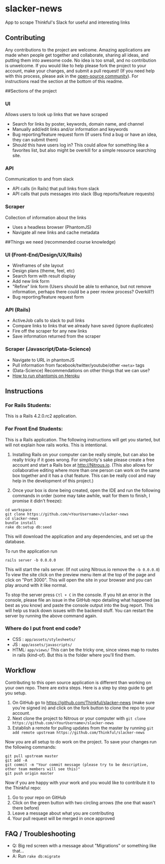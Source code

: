 slacker-news
============

App to scrape Thinkful's Slack for useful and interesting links

## Contributing

Any contributions to the project are welcome. Amazing applications are made when people get together and collaborate, sharing all ideas, and putting them into awesome code. No idea is too small, and no contribution is unwelcome. If you would like to help please fork the project to your account, make your changes, and submit a pull request! (If you need help with this process, please ask in the [open-source community](https://thinkful-students.slack.com/messages/open-source/)). For instructions read the section at the bottom of this readme.

##Sections of the project

### UI
 Allows users to look up links that we have scraped
 * Search for links by poster, keywords, domain name, and channel
 * Manually add/edit links and/or information and keywords
 * Bug reporting/feature request form (If users find a bug or have an idea, they can submit them)
 * Should this have users log in? This could allow for something like a favorites list, but also might be overkill for a simple resource searching site.

### API
 Communication to and from slack
 * API calls (in Rails) that pull links from slack
 * API calls that puts messages into slack (Bug reports/feature requests)

### Scraper
 Collection of information about the links
 * Uses a headless browser (PhantomJS)
 * Navigate all new links and cache metadata

##Things we need (recommended course knowledge)

### UI (Front-End/Design/UX/Rails)
 * Wireframes of site layout
 * Design plans (theme, feel, etc)
 * Search form with result display
 * Add new link form
 * "Refine" link form (Users should be able to enhance, but not remove information, perhaps there could be a peer review process? Overkill?)
 * Bug reporting/feature request form

### API (Rails)
 * ActiveJob calls to slack to pull links
 * Compare links to links that we already have saved (ignore duplicates)
 * Fire off the scraper for any new links
 * Save information returned from the scraper

### Scraper (Javascript/Data-Science)
 * Navigate to URL in phantomJS
 * Pull information from facebook/twitter/youtube/other `<meta>` tags
 * (Data-Science) Recommendations on other things that we can use?
 * [How to run phantomjs on Heroku](https://github.com/stomita/heroku-buildpack-phantomjs)

## Instructions

### For Rails Students:

This is a Rails 4.2.0.rc2 application.

### For Front End Students:

This is a Rails application. The following instructions will get you started, but will not explain how rails works. This is intentional.

1. Installing Rails on your computer can be really simple, but can also be really tricky if it goes wrong. For simplicity's sake please create a free account and start a Rails box at http://Nitrous.io. (This also allows for collaborative editing where more than one person can work on the same box together and it has a chat feature. This can be really cool and may help in the development of this project.)

2. Once your box is done being created, open the IDE and run the following commands in order (some may take awhile, wait for them to finish, I promise it didn't freeze):

```
cd workspace
git clone https://github.com/<YourUsername>/slacker-news
cd slacker-news
bundle install
rake db:setup db:seed
```
This will download the application and any dependencies, and set up the database.

To run the application run
```
rails server -b 0.0.0.0
```
This will start the rails server. (If not using Nitrous.io remove the `-b 0.0.0.0`) To view the site click on the preview menu item at the top of the page and click on "Port 3000". This will open the site in your browser and you can play around with it like normal.

To stop the server press `Ctl + C` in the console. If you hit an error in the console, please file an issue in the GitHub repo detailing what happened (as best as you know) and paste the console output into the bug report. This will help us track down issues with the backend stuff. You can restart the server by running the above command again.

### Where do I put front end code?

 * CSS : `app/assets/stylesheets/`
 * JS  : `app/assets/javascripts/`
 * HTML: `app/views/` This can be the tricky one, since views map to routes in rails (kind-of). But this is the folder where you'll find them.

## Workflow

Contributing to this open source application is different than working on your own repo. There are extra steps. Here is a step by step guide to get you setup.

1. On GitHub go to https://github.com/Thinkful/slacker-news (make sure you're signed in) and click on the fork button to clone the repo to your account.
2. Next clone the project to Nitrous or your computer with `git clone https://github.com/<YourUsername>/slacker-news`
3. Establish a remote for pulling updates from the master by running `git add remote upstream https://github.com/Thinkful/slacker-news`

Now you are all setup to do work on the project. To save your changes run the following commands:

```
git pull upstream master
git add -A
git commit -m "Your commit message (please try to be descriptive, other team members will see this)"
git push origin master
```

Now if you are happy with your work and you would like to contribute it to the Thinkful repo:

1. Go to your repo on GitHub
2. Click on the green button with two circling arrows (the one that wasn't there before)
3. Leave a message about what you are contributing
4. Your pull request will be merged in once approved

## FAQ / Troubleshooting

* Q: Big red screen with a message about "Migrations" or something like that...
* A: Run `rake db:migrate`
